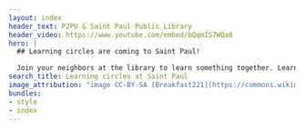 ```yaml
---
layout: index
header_text: P2PU & Saint Paul Public Library
header_video: https://www.youtube.com/embed/bQqmIS7WQa8
hero: |
  ## Learning circles are coming to Saint Paul!

  Join your neighbors at the library to learn something together. Learning circles meet weekly for 6-8 weeks, and are free to join.
search_title: Learning circles at Saint Paul
image_attribution: "image CC-BY-SA [Breakfast221](https://commons.wikimedia.org/wiki/User:Breakfast221)"
bundles:
- style
- index
---
```

